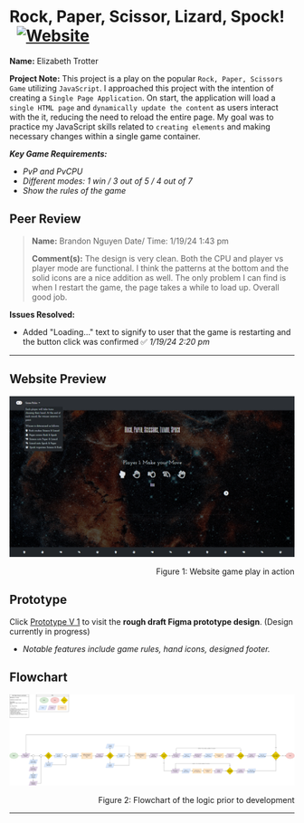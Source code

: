 # Rock, Paper, Scissor, Lizard, Spock! &nbsp;&nbsp;<a href="https://rpslsgame.vercel.app/">![Website](https://img.shields.io/website?url=https%3A%2F%2Frpslsgame.vercel.app%2F&up_message=ONLINE&up_color=%23355E3B&down_message=OFFLINE&down_color=red&style=for-the-badge&logo=vercel)</a>


**Name:** Elizabeth Trotter

**Project Note:** This project is a play on the popular `Rock, Paper, Scissors Game` utilizing `JavaScript`. I approached this project with the intention of creating a `Single Page Application`. On start, the application will load a `single HTML page` and `dynamically update the content` as users interact with the it, reducing the need to reload the entire page. My goal was to practice my JavaScript skills related to `creating elements` and making necessary changes within a single game container. 


***Key Game Requirements:***
- *PvP and PvCPU*
- *Different modes: 1 win / 3 out of 5 / 4 out of 7*
- *Show the rules of the game*


## Peer Review
> **Name:** Brandon Nguyen Date/ Time: 1/19/24 1:43 pm
> 
> **Comment(s):** The design is very clean. Both the CPU and player vs player mode are functional. I think the patterns at the bottom and the solid icons are a nice addition as well. The only problem I can find is when I restart the game, the page takes a while to load up. Overall good job.

**Issues Resolved:**
- Added "Loading..." text to signify to user that the game is restarting and the button click was confirmed :white_check_mark: *1/19/24 2:20 pm*


---


## Website Preview

![Website preview](./assets/websitepreview.png)
<p align="right">Figure 1: Website game play in action</p>


## Prototype

Click [Prototype V 1](https://www.figma.com/proto/kRB6CfbfABKfZ7iQk4eEnk/Rock-Paper-Scissors-Lizard-Spock?node-id=73-10&starting-point-node-id=73%3A10&mode=design&t=GtNA1yNpvZ9MCyWt-1) 
to visit the **rough draft Figma prototype design**. (Design currently in progress)
- *Notable features include game rules, hand icons, designed footer.*


## Flowchart

![Flowchart](./assets/Flowchart.png)
<p align="right">Figure 2: Flowchart of the logic prior to development</p>


---
